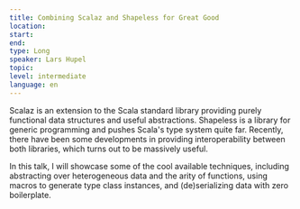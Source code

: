```yaml
---
title: Combining Scalaz and Shapeless for Great Good
location: 
start: 
end: 
type: Long
speaker: Lars Hupel
topic: 
level: intermediate
language: en
---
```


Scalaz is an extension to the Scala standard library providing purely
functional data structures and useful abstractions. Shapeless is a library
for generic programming and pushes Scala's type system quite far.
Recently, there have been some developments in providing interoperability
between both libraries, which turns out to be massively useful.

In this talk, I will showcase some of the cool available techniques,
including abstracting over heterogeneous data and the arity of functions,
using macros to generate type class instances, and (de)serializing data
with zero boilerplate.

